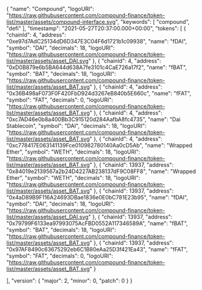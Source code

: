 {
  "name": "Compound",
  "logoURI": "https://raw.githubusercontent.com/compound-finance/token-list/master/assets/compound-interface.svg",
  "keywords": [
    "compound",
    "defi"
  ],
  "timestamp": "2021-05-27T20:37:00.000+00:00",
  "tokens": [
    {
      "chainId": 4,
      "address": "0xe97d7AdC25134dD6D347E3C04F6d1721b1c09938",
      "name": "fDAI",
      "symbol": "DAI",
      "decimals": 18,
      "logoURI": "https://raw.githubusercontent.com/compound-finance/token-list/master/assets/asset_DAI.svg"
    },
    {
      "chainId": 4,
      "address": "0xD0B879e6b5BA644d638A7fe3101c4CaE726a17f2",
      "name": "fBAT",
      "symbol": "BAT",
      "decimals": 18,
      "logoURI": "https://raw.githubusercontent.com/compound-finance/token-list/master/assets/asset_BAT.svg"
    },
    {
      "chainId": 4,
      "address": "0x36B498aF073F0F420FbD924d3267eB840b5E660c",
      "name": "fFAT",
      "symbol": "FAT",
      "decimals": 0,
      "logoURI": "https://raw.githubusercontent.com/compound-finance/token-list/master/assets/asset_BAT.svg"
    }, {
      "chainId": 4,
      "address": "0xc7AD46e0b8a400Bb3C915120d284AafbA8fc4735",
      "name": "Dai Stablecoin",
      "symbol": "DAI",
      "decimals": 18,
      "logoURI": "https://raw.githubusercontent.com/compound-finance/token-list/master/assets/asset_BAT.svg"
    },
    {
      "chainId": 4,
      "address": "0xc778417E063141139Fce010982780140Aa0cD5Ab",
      "name": "Wrapped Ether",
      "symbol": "WETH",
      "decimals": 18,
      "logoURI": "https://raw.githubusercontent.com/compound-finance/token-list/master/assets/asset_BAT.svg"
    },
    {
      "chainId": 13937,
      "address": "0x84019e2139567a2b24D4227AB238137dF9C08FF8",
      "name": "Wrapped Ether",
      "symbol": "WETH",
      "decimals": 18,
      "logoURI": "https://raw.githubusercontent.com/compound-finance/token-list/master/assets/asset_BAT.svg"
    },
    {
      "chainId": 13937,
      "address": "0x4aD89B9F116A24693DBae1836e0E0bC781E23b95",
      "name": "fDAI",
      "symbol": "DAI",
      "decimals": 18,
      "logoURI": "https://raw.githubusercontent.com/compound-finance/token-list/master/assets/asset_DAI.svg"
    },
    {
      "chainId": 13937,
      "address": "0x79799F6133ea97993075AcFBD0552A117346589A",
      "name": "fBAT",
      "symbol": "BAT",
      "decimals": 18,
      "logoURI": "https://raw.githubusercontent.com/compound-finance/token-list/master/assets/asset_BAT.svg"
    },
    {
      "chainId": 13937,
      "address": "0x97AF8490c63675292eb6C1B80eAa25D3f421Ea43",
      "name": "fFAT",
      "symbol": "FAT",
      "decimals": 0,
      "logoURI": "https://raw.githubusercontent.com/compound-finance/token-list/master/assets/asset_BAT.svg"
    }
    
  ],
  "version": {
    "major": 2,
    "minor": 0,
    "patch": 0
  }
}
